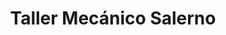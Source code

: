 ---
title: "Taller Mecánico Salerno"
url: /caracas/taller-mecanico-salerno/
shop: reparación de automóviles
---